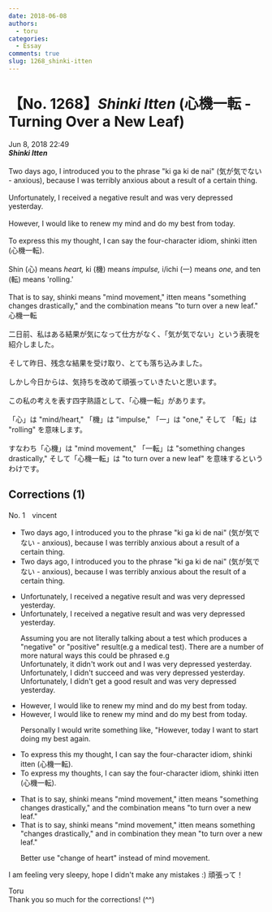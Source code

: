 ```yaml
---
date: 2018-06-08
authors:
  - toru
categories:
  - Essay
comments: true
slug: 1268_shinki-itten
---
```


# 【No. 1268】<strong><em>Shinki Itten</strong></em> (心機一転 - Turning Over a New Leaf)
<div class="date">Jun 8, 2018 22:49</div>
<div id="post"><div id="body_show_ori">
<strong><em>Shinki Itten</strong></em><br/><br/>Two days ago, I introduced you to the phrase "ki ga ki de nai" (気が気でない - anxious), because I was terribly anxious about a result of a certain thing.<br/><br/>Unfortunately, I received a negative result and was very depressed yesterday.<br/><br/>However, I would like to renew my mind and do my best from today.<br/><br/>To express this my thought, I can say the four-character idiom, shinki itten (心機一転).<br/><br/>Shin (心) means <em>heart,</em> ki (機) means <em>impulse,</em> i/ichi (一) means <em>one,</em> and ten (転) means 'rolling.'<br/><br/>That is to say, shinki means "mind movement," itten means "something changes drastically," and the combination means "to turn over a new leaf."
</div></div>

<!-- more -->

<div id="post_ja"><div id="body_show_mo">
心機一転<br/><br/>二日前、私はある結果が気になって仕方がなく、「気が気でない」という表現を紹介しました。<br/><br/>そして昨日、残念な結果を受け取り、とても落ち込みました。<br/><br/>しかし今日からは、気持ちを改めて頑張っていきたいと思います。<br/><br/>この私の考えを表す四字熟語として、「心機一転」があります。<br/><br/>「心」は "mind/heart," 「機」は "impulse," 「一」は "one," そして 「転」は "rolling" を意味します。<br/><br/>すなわち「心機」は "mind movement," 「一転」は "something changes drastically," そして「心機一転」は "to turn over a new leaf" を意味するというわけです。 
</div></div>

## Corrections (1)
<div id="block"><div class="first_name"> No. 1　<span class="just_name">vincent</span></div><div id="block2">
<ul class="correction_field">
<li class="incorrect">Two days ago, I introduced you to the phrase "ki ga ki de nai" (気が気でない - anxious), because I was terribly anxious about a result of a certain thing.</li>
<li class="corrected correct">
Two days ago, I introduced you to the phrase "ki ga ki de nai" (気が気でない - anxious), because I was terribly anxious about the result of a certain thing.
</li>
</ul>
<ul class="correction_field">
<li class="incorrect">Unfortunately, I received a negative result and was very depressed yesterday.</li>
<li class="corrected correct">
Unfortunately, I received a negative result and was very depressed yesterday.
<p class="correction_comment">Assuming you are not literally talking about a test which produces a "negative" or "positive" result(e.g a medical test). There are  a number of more natural ways this could be phrased e.g<br/>Unfortunately, it didn't work out and I was very depressed yesterday.<br/>Unfortunately, I didn't succeed and was very depressed yesterday.<br/>Unfortunately, I didn't get a good result and was very depressed yesterday.</p>
</li>
</ul>
<ul class="correction_field">
<li class="incorrect">However, I would like to renew my mind and do my best from today.</li>
<li class="corrected correct">
However, I would like to renew my mind and do my best from today.
<p class="correction_comment">Personally I would write something like, "However, today I want to start doing my best again.</p>
</li>
</ul>
<ul class="correction_field">
<li class="incorrect">To express this my thought, I can say the four-character idiom, shinki itten (心機一転).</li>
<li class="corrected correct">
To express my thoughts, I can say the four-character idiom, shinki itten (心機一転).
</li>
</ul>
<ul class="correction_field">
<li class="incorrect">That is to say, shinki means "mind movement," itten means "something changes drastically," and the combination means "to turn over a new leaf."</li>
<li class="corrected correct">
That is to say, shinki means "mind movement," itten means something "changes drastically," and in combination they mean "to turn over a new leaf."
<p class="correction_comment">Better use "change of heart" instead of mind movement.</p>
</li>
</ul>
<p class="comment_small">
 I am feeling very sleepy, hope I didn't make any mistakes :) 頑張って！
</p>

</div><div class="name"><span class="just_name">Toru</span><br>
Thank you so much for the corrections! (^^)
</div>
</div>
